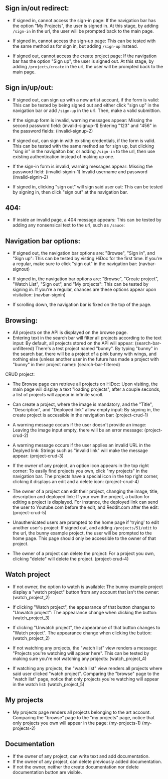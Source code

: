 Sign in/out redirect:
---
- If signed in, cannot access the sign-in page:
If the navigation bar has the option "My Projects", the user is signed in. At this stage, by adding `/sign-in` in the url, the user will be prompted back to the main page.

- If signed in, cannot access the sign-up page:
This can be tested with the same method as for sign in, but adding `/sign-up` instead.

- If signed out, cannot access the create project page:
If the navigation bar has the option "Sign up", the user is signed out. At this stage, by adding `/projects/create` in the url, the user will be prompted back to the main page.


Sign in/up/out:
---
- If signed out, can sign up with a new artist account, if the form is valid:
This can be tested by being signed out and either click "sign up" in the navigation bar or add `/sign-up` in the url. Then, make a valid submittion.

- If the signup form is invalid, warning messages appear:
Missing the second password field:
(invalid-signup-1)
Entering "123" and "456" in the password fields:
(invalid-signup-2)

- If signed out, can sign in with existing credentials, if the form is valid.
This can be tested with the same method as for sign up, but clicking "sing in" in the navigaiton bar, or adding `/sign-in` to the url, then use existing authentication instead of making up one.

- If the sign-in form is invalid, warning messages appear:
Missing the password field:
(invalid-signin-1)
Invalid username and password
(invalid-signin-2)

- If signed in, clicking "sign out" will sign said user out:
This can be tested by signing in, then click "sign out" at the navigation bar.


404:
---
- If inside an invalid page, a 404 message appears:
This can be tested by adding any nonsensical text to the url, such as `/sauce`:

Navigation bar options:
---
- If signed out, the navigation bar options are: "Browse", "Sign in", and "Sign up":
This can be tested by visting HiDoc for the first time. If you're a regular, make sure to click "sign out" in the navigation bar:
(navbar-signout)

- If signed in, the navigation bar options are: "Browse", "Create project", "Watch List", "Sign out", and "My projects":
This can be tested by signing in. If you're a regular, chances are these options appear upon visitation:
(navbar-signin)

- If scrolling down, the navigation bar is fixed on the top of the page.


Browsing:
---
- All projects on the API is displayed on the browse page.
- Entering text in the search bar will filter all projects according to the text input:
By default, all projects stored on the API will appear:
(search-bar-unfiltered)
There's a test project named "bunny". By typing "bunny" in the search bar, there will be a project of a pink bunny with wings, and nothing else (unless another user in the future has made a project with "bunny" in their project name):
(search-bar-filtered)



CRUD project:
- The Browse page can retrieve all projects on HiDoc:
Upon visiting, the main page will display a text "loading projects", after a couple seconds, a list of projects will appear in infinite scroll.

- Can create a project, where the image is mandatory, and the "Title", "Description", and "Deployed link" allow empty input:
By signing in, the create project is accessible in the navigation bar:
(project-crud-1)

- A warning message occurs if the user doesn't provide an image:
Leaving the image input empty, there will be an error message:
(project-crud-2)

- A warning message occurs if the user applies an invalid URL in the Deplyed link:
Strings such as "invalid link" will make the message appear:
(project-crud-3)

- If the owner of any project, an option icon appears in the top right corner:
To easily find projects you own, click "my projects" in the navigation bar. The projects have a special icon in the top right corner, clicking it displays an edit and a delete icon:
(project-crud-4)

- The owner of a project can edit their project, changing the image, title, description and deployed link:
If your own the project, a button for editing a project is displayed. For instance, the deployed link can send the user to Youtube.com before the edit, and Reddit.com after the edit:
(project-crud-5)

- Unauthenicated users are prompted to the home page if 'trying' to edit another user's project:
If signed out, and adding `/projects/51/edit` to the url, the bunny example project, the user will be prompted to the home page. This page should only be accessible to the owner of that project.

- The owner of a project can delete the project:
For a project you own, clicking "delete" will delete the project.
(project-crud-4)

Watch project
---
- If not owner, the option to watch is available:
The bunny example project display a "watch project" button from any account that isn't the owner:
(watch_project_2)

- If clicking "Watch project", the appearance of that button changes to "Unwatch project":
The appearance change when clicking the button:
(watch_project_3)

- If clicking "Unwatch project", the appearance of that button changes to "Watch project".
The appearance change when clicking the button:
(watch_project_2)

- If not watching any projects, the "watch list" view renders a message: "Projects you're watching will appear here".
This can be tested by making sure you're not watching any projects:
(watch_project_4)

- If watching any projects, the "watch list" view renders all projects where said user clicked "watch project".
Comparing the "browse" page to the "watch list" page, notice that only projects you're watching will appear in the watch list:
(watch_project_5)

My projects
---
- My projects page renders all projects belonging to the art account.
Comparing the "browse" page to the "my projects" page, notice that only projects you own will appear in the page:
(my-projects-1)
(my-projects-2)


Documentation
---
- If the owner of any project, can write text and add documentation.
- If the owner of any project, can delete previously added documentation.
- If not the owner, neither the create documentation nor delete documentation button are visible.